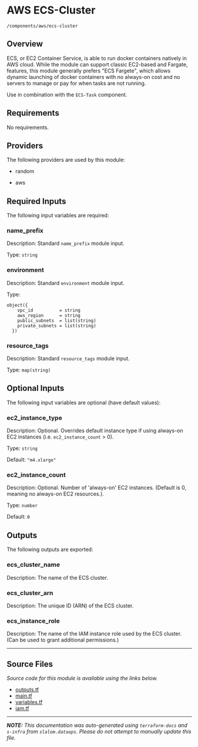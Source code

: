 
# AWS ECS-Cluster

`/components/aws/ecs-cluster`

## Overview


ECS, or EC2 Container Service, is able to run docker containers natively in AWS cloud. While the module can support classic EC2-based and Fargate,
features, this module generally prefers "ECS Fargete", which allows dynamic launching of docker containers with no always-on cost and no servers
to manage or pay for when tasks are not running.

Use in combination with the `ECS-Task` component.

## Requirements

No requirements.

## Providers

The following providers are used by this module:

- random

- aws

## Required Inputs

The following input variables are required:

### name\_prefix

Description: Standard `name_prefix` module input.

Type: `string`

### environment

Description: Standard `environment` module input.

Type:

```hcl
object({
    vpc_id          = string
    aws_region      = string
    public_subnets  = list(string)
    private_subnets = list(string)
  })
```

### resource\_tags

Description: Standard `resource_tags` module input.

Type: `map(string)`

## Optional Inputs

The following input variables are optional (have default values):

### ec2\_instance\_type

Description: Optional. Overrides default instance type if using always-on EC2 instances (i.e. `ec2_instance_count` > 0).

Type: `string`

Default: `"m4.xlarge"`

### ec2\_instance\_count

Description: Optional. Number of 'always-on' EC2 instances. (Default is 0, meaning no always-on EC2 resources.).

Type: `number`

Default: `0`

## Outputs

The following outputs are exported:

### ecs\_cluster\_name

Description: The name of the ECS cluster.

### ecs\_cluster\_arn

Description: The unique ID (ARN) of the ECS cluster.

### ecs\_instance\_role

Description: The name of the IAM instance role used by the ECS cluster. (Can be used to grant additional permissions.)

---------------------

## Source Files

_Source code for this module is available using the links below._

* [outputs.tf](https://github.com/slalom-ggp/dataops-infra/tree/main//components/aws/ecs-cluster/outputs.tf)
* [main.tf](https://github.com/slalom-ggp/dataops-infra/tree/main//components/aws/ecs-cluster/main.tf)
* [variables.tf](https://github.com/slalom-ggp/dataops-infra/tree/main//components/aws/ecs-cluster/variables.tf)
* [iam.tf](https://github.com/slalom-ggp/dataops-infra/tree/main//components/aws/ecs-cluster/iam.tf)

---------------------

_**NOTE:** This documentation was auto-generated using
`terraform-docs` and `s-infra` from `slalom.dataops`.
Please do not attempt to manually update this file._
